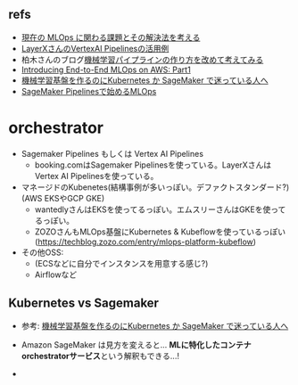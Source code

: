 ## refs

- [現在の MLOps に関わる課題とその解決法を考える](https://recruit.gmo.jp/engineer/jisedai/blog/mlops-far-far-far-best-practice/)
- [LayerXさんのVertexAI Pipelinesの活用例](https://tech.layerx.co.jp/entry/2023/11/16/185944#%E5%AE%9F%E9%9A%9B%E3%81%AE%E9%81%8B%E7%94%A8%E6%96%B9%E9%87%9D)
- 柏木さんのブログ[機械学習パイプラインの作り方を改めて考えてみる](https://masatakashiwagi.github.io/portfolio/post/how-to-recreate-ml-pipeline/)
- [Introducing End-to-End MLOps on AWS: Part1](https://medium.com/@datalab_70093/introducing-end-to-end-mlops-on-aws-part1-ae42dad5c487)
- [機械学習基盤を作るのにKubernetes か SageMaker で迷っている人へ](https://d1.awsstatic.com/ja_JP/startupday/sudo2020/SUD_Online_2020_Tech05.pdf)
- [SageMaker Pipelinesで始めるMLOps](https://qiita.com/yuya_mtk371/items/04b89ae247ded17fca1f)

# orchestrator

- Sagemaker Pipelines もしくは Vertex AI Pipelines
  - booking.comはSagemaker Pipelinesを使っている。LayerXさんはVertex AI Pipelinesを使っている。
- マネージドのKubenetes(結構事例が多いっぽい。デファクトスタンダード?) (AWS EKSやGCP GKE)
  - wantedlyさんはEKSを使ってるっぽい。エムスリーさんはGKEを使ってるっぽい。
  - ZOZOさんもMLOps基盤にKubernetes & Kubeflowを使っているっぽい(https://techblog.zozo.com/entry/mlops-platform-kubeflow)
- その他OSS:
  - (ECSなどに自分でインスタンスを用意する感じ?)
  - Airflowなど

## Kubernetes vs Sagemaker

- 参考: [機械学習基盤を作るのにKubernetes か SageMaker で迷っている人へ](https://d1.awsstatic.com/ja_JP/startupday/sudo2020/SUD_Online_2020_Tech05.pdf)

- Amazon SageMaker は⾒⽅を変えると... **MLに特化したコンテナorchestratorサービス**という解釈もできる...!
-
